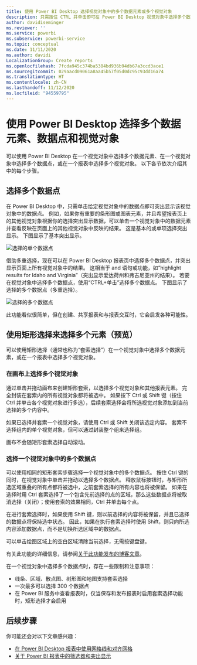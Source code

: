 ```yaml
---
title: 使用 Power BI Desktop 选择视觉对象中的多个数据元素或多个视觉对象
description: 只需按住 CTRL 并单击即可在 Power BI Desktop 视觉对象中选择多个数据点
author: davidiseminger
ms.reviewer: ''
ms.service: powerbi
ms.subservice: powerbi-service
ms.topic: conceptual
ms.date: 11/11/2020
ms.author: davidi
LocalizationGroup: Create reports
ms.openlocfilehash: 7fcda945c374ba5384bd936b94db67a3ccd3ace1
ms.sourcegitcommit: 029aacd09061a8aa45b57f05d0dc95c93dd16a74
ms.translationtype: HT
ms.contentlocale: zh-CN
ms.lasthandoff: 11/12/2020
ms.locfileid: "94559795"
---
```

# <a name="multi-select-data-elements-data-points-and-visuals-in-power-bi-desktop"></a>使用 Power BI Desktop 选择多个数据元素、数据点和视觉对象

可以使用 Power BI Desktop 在一个视觉对象中选择多个数据元素、在一个视觉对象中选择多个数据点，或在一个报表中选择多个视觉对象。 以下各节依次介绍其中的每个步骤。

## <a name="select-multiple-data-points"></a>选择多个数据点

在 Power BI Desktop 中，只需单击给定视觉对象中的数据点即可突出显示该视觉对象中的数据点。 例如，如果你有重要的条形图或图表元素，并且希望报表页上的其他视觉对象根据你的选择突出显示数据，可以单击一个视觉对象中的数据元素并查看反映在页面上的其他视觉对象中反映的结果。 这是基本的或单项选择突出显示。 下图显示了基本突出显示。 

![选择的单个数据点](media/desktop-multi-select/multi-select_01.png)

借助多重选择，现在可以在 Power BI Desktop 报表页中选择多个数据点，并突出显示页面上所有视觉对象中的结果。 这相当于 and 语句或功能，如“highlight results for Idaho and Virginia”（突出显示爱达荷州和弗吉尼亚州的结果）。 若要在视觉对象中选择多个数据点，使用“CTRL+单击”选择多个数据点。 下图显示了选择的多个数据点（多重选择）。

![选择的多个数据点](media/desktop-multi-select/multi-select_02.png)

此功能看似很简单，但在创建、共享报表和与报表交互时，它会启发各种可能性。 

## <a name="select-multiple-elements-using-rectangle-select-preview"></a>使用矩形选择来选择多个元素（预览）

可以使用矩形选择（通常也称为“套索选择”）在一个视觉对象中选择多个数据元素，或在一个报表中选择多个视觉对象。 

### <a name="select-multiple-visuals-on-the-canvas"></a>在画布上选择多个视觉对象

通过单击并拖动画布来创建矩形套索，以选择多个视觉对象和其他报表元素。 完全封装在套索内的所有视觉对象都将被选中。 如果按下 Ctrl 或 Shift 键（按住 Ctrl 并单击各个视觉对象进行多选），后续套索选择会将所选视觉对象添加到当前选择的多个内容中。 

如果已选择并套索一个视觉对象，请使用 Ctrl 或 Shift 关闭该选定内容。 套索不选择组内的单个视觉对象，但可以通过封装整个组来选择组。

画布不会随矩形套索选择自动滚动。 

### <a name="select-multiple-data-points-in-a-visual"></a>选择一个视觉对象中的多个数据点

可以使用相同的矩形套索步骤选择一个视觉对象中的多个数据点。 按住 Ctrl 键的同时，在视觉对象中单击并拖动以选择多个数据点。 释放鼠标按钮时，与矩形所选区域重叠的所有点都将被选中，之前套索选择的所有内容也将被保留。 如果在选择时用 Ctrl 套索选择了一个包含先前选择的点的区域，那么这些数据点将被取消选择（关闭）；使用套索的效果相同，Ctrl 并单击每个点。 

在进行套索选择时，如果使用 Shift 键，则以前选择的内容将被保留，并且已选择的数据点将保持选中状态。 因此，如果在执行套索选择时使用 Shift，则只向所选内容添加数据点，而不是切换所选区域中的数据点。

可以单击绘图区域上的空白区域清除当前选择，无需按键盘键。

有关此功能的详细信息，请参阅[关于此功能发布的博客文章](https://powerbi.microsoft.com/blog/power-bi-desktop-august-2020-feature-summary/#_Data_point)。

在一个视觉对象中选择多个数据点时，存在一些限制和注意事项：

* 线条、区域、散点图、树形图和地图支持套索选择
* 一次最多可以选择 300 个数据点
* 在 Power BI 服务中查看报表时，仅当保存和发布报表时启用套索选择功能时，矩形选择才会启用

## <a name="next-steps"></a>后续步骤

你可能还会对以下文章感兴趣：

* [在 Power BI Desktop 报表中使用网格线和对齐网格](desktop-gridlines-snap-to-grid.md)
* [关于 Power BI 报表中的筛选器和突出显示](power-bi-reports-filters-and-highlighting.md)

